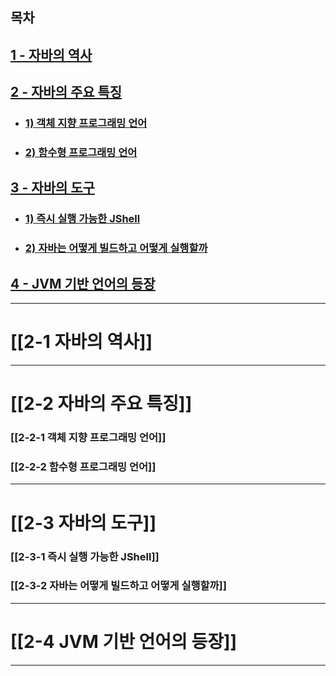 ## 목차
## [1 - 자바의 역사](#2-1%20자바의%20역사)
## [2 - 자바의 주요 특징](#2-2%20자바의%20주요%20특징)
- ### [1) 객체 지향 프로그래밍 언어](#2-2-1%20객체%20지향%20프로그래밍%20언어)
- ### [2) 함수형 프로그래밍 언어](#2-2-2%20함수형%20프로그래밍%20언어)
## [3 - 자바의 도구](#2-3%20자바의%20도구)
- ### [1) 즉시 실행 가능한 JShell](#2-3-1%20즉시%20실행%20가능한%20JShell)
- ### [2) 자바는 어떻게 빌드하고 어떻게 실행할까](#2-3-2%20자바는%20어떻게%20빌드하고%20어떻게%20실행할까)
## [4 - JVM 기반 언어의 등장](#2-4%20JVM%20기반%20언어의%20등장)


<hr>

# [[2-1 자바의 역사]]

<hr>

# [[2-2 자바의 주요 특징]]

### [[2-2-1 객체 지향 프로그래밍 언어]]

### [[2-2-2 함수형 프로그래밍 언어]]

<hr>

# [[2-3 자바의 도구]]

### [[2-3-1 즉시 실행 가능한 JShell]]
### [[2-3-2 자바는 어떻게 빌드하고 어떻게 실행할까]]

<hr>

# [[2-4 JVM 기반 언어의 등장]]

<hr>

